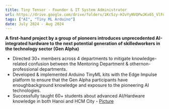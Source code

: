 ```yaml
---
title: Tiny Tensor - Founder & IT System Administrator
url: https://drive.google.com/drive/folders/1Kc5zy-HJvYyNVQPwJKx6S_VlFmxcfo2b
tags: ["AI", "Tiny ML Arduino"]
date: July 2024 - Aug 2024
---
```

__**A first-hand project by a group of pioneers introduces unprecedented AI-integrated hardware to the next potential generation of skilledworkers in the technology sector (Gen Alpha)**__
- Directed 30+ members across 4 departments to mitigate knowledge-related confusion between the Mentoring Department & othernon-professional departments.
- Developed & implemented Arduino TinyML kits with the Edge Impulse platform to ensure that the Gen Alpha participants have enoughbackground knowledge and exposure to the pioneering AI technologies.
- Successfully taught 60+ students about advanced AI/Hardware knowledge in both Hanoi and HCM City - [Picture](https://drive.google.com/drive/folders/1Kc5zy-HJvYyNVQPwJKx6S_VlFmxcfo2b)